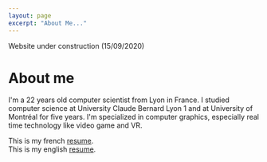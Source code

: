 ```yaml
---
layout: page
excerpt: "About Me..."
---
```


Website under construction (15/09/2020)

# About me

I'm a 22 years old computer scientist from Lyon in France. I studied computer science at University Claude Bernard Lyon 1 and at University of Montréal for five years. I'm specialized in computer graphics, especially real time technology like video game and VR.  
    

This is my french [resume](/RobinDonnay/pdf/CV_Robin_Donnay_FR.pdf).  
This is my english [resume](/RobinDonnay/pdf/CV_Robin_Donnay_EN.pdf).
